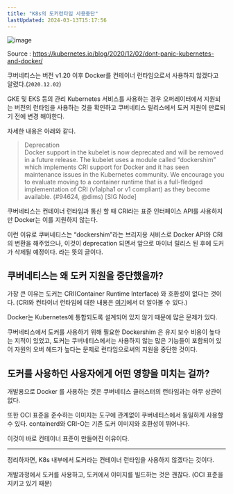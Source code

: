 ```yaml
---
title: "K8s의 도커런타임 사용중단"
lastUpdated: 2024-03-13T15:17:56
---
```


![image](https://user-images.githubusercontent.com/81006587/201903310-cec614e1-d458-40be-afc3-9df77529e4d5.png)

Source : https://kubernetes.io/blog/2020/12/02/dont-panic-kubernetes-and-docker/

쿠버네티스는 버전 v1.20 이후 Docker를 컨테이너 런타임으로서 사용하지 않겠다고 알렸다.(`2020.12.02`)

GKE 및 EKS 등의 관리 Kubernetes 서비스를 사용하는 경우 오퍼레이터에서 지원되는 버전의 런타임을 사용하는 것을 확인하고 쿠버네티스 릴리스에서 도커 지원이 만료되기 전에 변경 해야한다.

자세한 내용은 아래와 같다.

> Deprecation<br/>Docker support in the kubelet is now deprecated and will be removed in a future release. The kubelet uses a module called “dockershim” which implements CRI support for Docker and it has seen maintenance issues in the Kubernetes community. We encourage you to evaluate moving to a container runtime that is a full-fledged implementation of CRI (v1alpha1 or v1 compliant) as they become available. (#94624, @dims) [SIG Node]

쿠버네티스는 컨테이너 런타임과 통신 할 때 CRI라는 표준 인터페이스 API를 사용하지만 Docker는 이를 지원하지 않는다.

이런 이유로 쿠버네티스는 “dockershim”라는 브리지용 서비스로 Docker API와 CRI의 변환을 해주었으나, 이것이 deprecation 되면서 앞으로 마이너 릴리스 된 후에 도커가 삭제될 예정이다. 라는 뜻의 글이다.

## 쿠버네티스는 왜 도커 지원을 중단했을까?

가장 큰 이유는 도커는 CRI(Container Runtime Interface) 와 호환성이 없다는 것이다. (CRI와 컨타이너 런타임에 대한 내용은 <a href="https://github.com/rlaisqls/TIL/blob/main/%EB%8D%B0%EB%B8%8C%EC%98%B5%EC%8A%A4%20DevOps/%EC%BB%A8%ED%85%8C%EC%9D%B4%EB%84%88%20%EB%9F%B0%ED%83%80%EC%9E%84.md">여기</a>에서 더 알아볼 수 있다.)

Docker는 Kubernetes에 통합되도록 설계되어 있지 않기 때문에 많은 문제가 있다.

쿠버네티스에서 도커를 사용하기 위해 필요한 Dockershim 은 유지 보수 비용이 높다는 지적이 있었고, 도커는 쿠버네티스에서는 사용하지 않는 많은 기능들이 포함되어 있어 자원의 오버 헤드가 높다는 문제로 런타임으로써의 지원을 중단한 것이다.

## 도커를 사용하던 사용자에게 어떤 영향을 미치는 걸까?

개발용으로 Docker 를 사용하는 것은 쿠버네티스 클러스터의 런타임과는 아무 상관이 없다.

또한 OCI 표준을 준수하는 이미지는 도구에 관계없이 쿠버네티스에서 동일하게 사용할 수 있다. containerd와 CRI-O는 기존 도커 이미지와 호환성이 뛰어나다.

이것이 바로 컨테이너 표준이 만들어진 이유이다.

---

정리하자면, K8s 내부에서 도커라는 컨테이너 런타임을 사용하지 않겠다는 것이다. 

개발과정에서 도커를 사용하고, 도커에서 이미지를 빌드하는 것은 괜찮다. (OCI 표준을 지키고 있기 때문)
